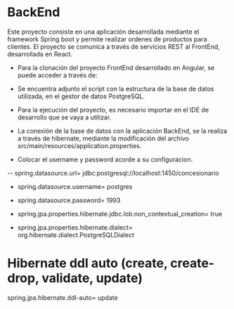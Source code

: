 # BackEnd 

Este proyecto consiste en una aplicación desarrollada mediante el framework Spring boot y permite realizar ordenes de productos para clientes. El proyecto se comunica a través de servicios REST al FrontEnd, desarrollada en React.

- Para la clonación del proyecto FrontEnd desarrollado en Angular, se puede acceder a través de:

- Se encuentra adjunto el script con la estructura de la base de datos utilizada, en el gestor de datos PostgreSQL.

- Para la ejecución del proyecto, es necesario importar en el IDE de desarrollo que se vaya a utilizar.

- La conexión de la base de datos con la aplicación BackEnd, se la realiza a través de hibernate, mediante la modificación del archivo src/main/resources/application.properties.

- Colocar el username y password acorde a su configuracion.

-- spring.datasource.url= jdbc:postgresql://localhost:1450/concesionario
- spring.datasource.username= postgres
- spring.datasource.password= 1993

- spring.jpa.properties.hibernate.jdbc.lob.non_contextual_creation= true
- spring.jpa.properties.hibernate.dialect= org.hibernate.dialect.PostgreSQLDialect

# Hibernate ddl auto (create, create-drop, validate, update)
spring.jpa.hibernate.ddl-auto= update
